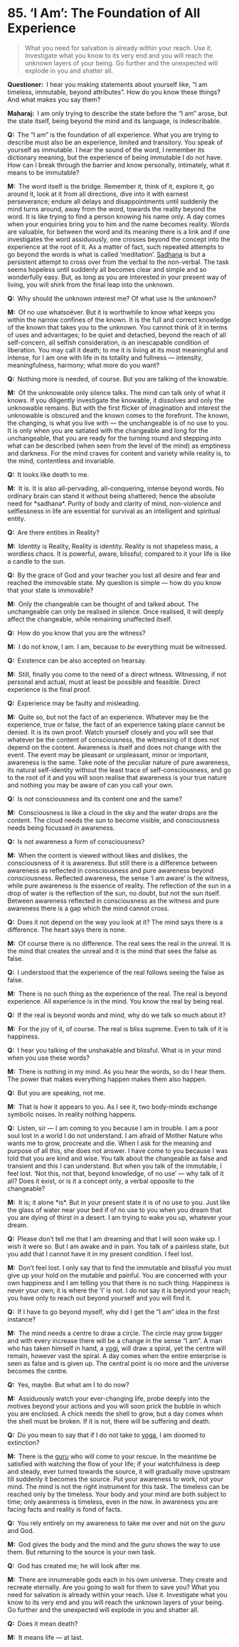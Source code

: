 # 85. ‘I Am’: The Foundation of All Experience

>What you need for salvation is already within your reach. 
Use it. 
Investigate what you know to its very end and you will reach the unknown layers of your being. 
Go further and the unexpected will explode in you and shatter all.</p>

<p><b>Questioner:</b> I hear you making statements about yourself like, “I am timeless, immutable, beyond
attributes”. 
How do you know these things? 
And what makes you say them?</p>

<p><b>Maharaj:</b> I am only trying to describe the state before the “I am” arose, but the state itself, being
beyond the mind and its language, is indescribable.</p>

<p><b>Q:</b> The “I am” is the foundation of all experience. 
What you are trying to describe must also be an experience, limited and transitory. 
You speak of yourself as immutable. 
I hear the sound of the word, I remember its dictionary meaning, but the experience of being immutable I do not have. 
How can I break through the barrier and know personally, intimately, what it means to be immutable?</p>

<p><b>M:</b> The word itself is the bridge. 
Remember it, think of it, explore it, go around it, look at it from all directions, dive into it with earnest perseverance; endure all delays and disappointments until suddenly the mind turns around, away from the word, towards the reality beyond the word. 
It is like trying to find a person knowing his name only. 
A day comes when your enquiries bring you to him and the name becomes reality. 
Words are valuable, for between the word and its meaning there is a link and if one investigates the word assiduously, one crosses beyond the concept into the experience at the root of it. 
As a matter of fact, such repeated attempts to go beyond the words is what is called ‘meditation’. 
<a href="The practice which produces success, <em>siddhi</em>.">Sadhana</a> is but a persistent attempt to cross over from the verbal to the non-verbal. 
The task seems hopeless until suddenly all becomes clear and simple and so wonderfully easy. 
But, as long as you are interested in your present way of living, you will shirk from the final leap into the unknown.</p>

<p><b>Q:</b> Why should the unknown interest me? 
Of what use is the unknown?</p>

<p><b>M:</b> Of no use whatsoëver. 
But it is worthwhile to know what keeps you within the narrow confines of the known. 
It is the full and correct knowledge of the known that takes you to the unknown. 
You cannot think of it in terms of uses and advantages; to be quiet and detached, beyond the reach of all self-concern, all selfish consideration, is an inescapable condition of liberation. 
You may call it death; to me it is living at its most meaningful and intense, for I am one with life in its totality and fullness — intensity, meaningfulness, harmony; what more do you want?</p>

<p><b>Q:</b> Nothing more is needed, of course. 
But you are talking of the knowable.</p>

<p><b>M:</b> Of the unknowable only silence talks. 
The mind can talk only of what it knows. 
If you diligently investigate the knowable, it dissolves and only the unknowable remains. 
But with the first flicker of imagination and interest the unknowable is obscured and the known comes to the forefront. The known, the changing, is what you live with — the unchangeable is of no use to you. 
It is only when you are satiated with the changeable and long for the unchangeable, that you are ready for the turning round and stepping into what can be described (when seen from the level of the mind) as emptiness and darkness. 
For the mind craves for content and variety while reality is, to the mind, contentless and invariable.</p>

<p><b>Q:</b> It looks like death to me.</p>

<p><b>M:</b> It is. 
It is also all-pervading, all-conquering, intense beyond words. 
No ordinary brain can stand it without being shattered; hence the absolute need for *sadhana*. 
Purity of body and clarity of mind, non-violence and selflessness in life are essential for survival as an intelligent and spiritual entity.</p>

<p><b>Q:</b> Are there entities in Reality?</p>

<p><b>M:</b> Identity is Reality, Reality is identity. 
Reality is not shapeless mass, a wordless chaos. 
It is powerful, aware, blissful; compared to it your life is like a candle to the sun.</p>

<p><b>Q:</b> By the grace of God and your teacher you lost all desire and fear and reached the immovable state. 
My question is simple — how do you know that your state is immovable?</p>

<p><b>M:</b> Only the changeable can be thought of and talked about. 
The unchangeable can only be realised in silence. 
Once realised, it will deeply affect the changeable, while remaining unaffected itself.</p>

<p><b>Q:</b> How do you know that you are the witness?</p>

<p><b>M:</b> I do not know, I am. 
I am, because to <em>be</em> everything must be witnessed.</p>

<p><b>Q:</b> Existence can be also accepted on hearsay.</p>

<p><b>M:</b> Still, finally you come to the need of a direct witness. 
Witnessing, if not personal and actual, must at least be possible and feasible. 
Direct experience is the final proof.</p>

<p><b>Q:</b> Experience may be faulty and misleading.</p>

<p><b>M:</b> Quite so, but not the fact of an experience. 
Whatever may be the experience, true or false, the fact of an experience taking place cannot be denied. 
It is its own proof. 
Watch yourself closely and you will see that whatever be the content of consciousness, the witnessing of it does not depend on the content. 
Awareness is itself and does not change with the event. 
The event may be pleasant or unpleasant, minor or important, awareness is the same. 
Take note of the peculiar nature of pure awareness, its natural self-identity without the least trace of self-consciousness, and go to the root of it and you will soon realise that awareness is your true nature and nothing you may be aware of can you call your own.</p>

<p><b>Q:</b> Is not consciousness and its content one and the same?</p>

<p><b>M:</b> Consciousness is like a cloud in the sky and the water drops are the content. 
The cloud needs the sun to become visible, and consciousness needs being focussed in awareness.</p>

<p><b>Q:</b> Is not awareness a form of consciousness?</p>

<p><b>M:</b> When the content is viewed without likes and dislikes, the consciousness of it is awareness. 
But still there is a difference between awareness as reflected in consciousness and pure awareness beyond consciousness. 
Reflected awareness, the sense ‘I am aware’ is the witness, while pure awareness is the essence of reality. 
The reflection of the sun in a drop of water is the reflection of the sun, no doubt, but not the sun itself. 
Between awareness reflected in consciousness as the witness and pure awareness there is a gap which the mind cannot cross.</p>

<p><b>Q:</b> Does it not depend on the way you look at it? 
The mind says there is a difference. 
The heart says there is none.</p>

<p><b>M:</b> Of course there is no difference. 
The real sees the real in the unreal. 
It is the mind that creates the unreal and it is the mind that sees the false as false.</p>

<p><b>Q:</b> I understood that the experience of the real follows seeing the false as false.</p>

<p><b>M:</b> There is no such thing as the experience of the real. 
The real is beyond experience. 
All experience is in the mind. 
You know the real by being real.</p>

<p><b>Q:</b> If the real is beyond words and mind, why do we talk so much about it?</p>

<p><b>M:</b> For the joy of it, of course. 
The real is bliss supreme. 
Even to talk of it is happiness.</p>

<p><b>Q:</b> I hear you talking of the unshakable and blissful. 
What is in your mind when you use these words?</p>

<p><b>M:</b> There is nothing in my mind. 
As you hear the words, so do I hear them. 
The power that makes everything happen makes them also happen.</p>

<p><b>Q:</b> But you are speaking, not me.</p>

<p><b>M:</b> That is how it appears to you. 
As I see it, two body-minds exchange symbolic noises. In reality nothing happens.</p>

<p><b>Q:</b> Listen, sir — I am coming to you because I am in trouble. 
I am a poor soul lost in a world I do not understand. 
I am afraid of Mother Nature who wants me to grow, procreate and die. 
When I ask for the meaning and purpose of all this, she does not answer. 
I have come to you because I was told that you are kind and wise. 
You talk about the changeable as false and transient and this I can understand. 
But when you talk of the immutable, I feel lost. 
‘Not this, not that, beyond knowledge, of no use’ — why talk of it all? 
Does it exist, or is it a concept only, a verbal opposite to the changeable?</p>

<p><b>M:</b> It is; it alone *is*. 
But in your present state it is of no use to you. 
Just like the glass of water near your bed if of no use to you when you dream that you are dying of thirst in a desert. 
I am trying to wake you up, whatever your dream.</p>

<p><b>Q:</b> Please don’t tell me that I am dreaming and that I will soon wake up. 
I wish it were so. 
But I am awake and in pain. 
You talk of a painless state, but you add that I cannot have it in my present condition. 
I feel lost.</p>

<p><b>M:</b> Don’t feel lost. 
I only say that to find the immutable and blissful you must give up your hold on the mutable and painful. 
You are concerned with your own happiness and I am telling you that there is no such thing. 
Happiness is never your own; it is where the ‘I’ is not. 
I do not say it is beyond your reach; you have only to reach out beyond yourself and you will find it.</p>

<p><b>Q:</b> If I have to go beyond myself, why did I get the “I am” idea in the first instance?</p>

<p><b>M:</b> The mind needs a centre to draw a circle. 
The circle may grow bigger and with every increase there will be a change in the sense “I am”. 
A man who has taken himself in hand, a <a href="One who practices <em>yoga</em>.">yogi</a>, will draw a spiral, yet the centre will remain, however vast the spiral. 
A day comes when the entire enterprise is seen as false and is given up. 
The central point is no more and the universe becomes the centre.</p>

<p><b>Q:</b> Yes, maybe. But what am I to do now?</p>

<p><b>M:</b> Assiduously watch your ever-changing life, probe deeply into the motives beyond your actions and you will soon prick the bubble in which you are enclosed. 
A chick needs the shell to grow, but a day comes when the shell must be broken. 
If it is not, there will be suffering and death.</p>

<p><b>Q:</b> Do you mean to say that if I do not take to <a href="One of the six systems of the Hindu philosophy (from <em>yoj</em>, to yoke or join). <em>Yoga</em> teaches the means by which the individual spirit (<em>jivatma</em>) can be joined or united with the universal spirit (<em>Paramatma</em>).">yoga</a>, I am doomed to extinction?</p>

<p><b>M:</b> There is the <a href="Spiritual teacher, preceptor.">guru</a> who will come to your rescue. 
In the meantime be satisfied with watching the flow of your life; if your watchfulness is deep and steady, ever turned towards the source, it will gradually move upstream till suddenly it becomes the source. 
Put your awareness to work, not your mind. 
The mind is not the right instrument for this task. 
The timeless can be reached only by the timeless. 
Your body and your mind are both subject to time; only awareness is timeless, even in the now. 
In awareness you are facing facts and reality is fond of facts.</p>

<p><b>Q:</b> You rely entirely on my awareness to take me over and not on the <i>guru</i> and God.</p>

<p><b>M:</b> God gives the body and the mind and the <i>guru</i> shows the way to use them. 
But returning to the source is your own task.</p>

<p><b>Q:</b> God has created me; he will look after me.</p>

<p><b>M:</b> There are innumerable gods each in his own universe. 
They create and recreate eternally. 
Are you going to wait for them to save you? 
What you need for salvation is already within your reach. 
Use it. 
Investigate what you know to its very end and you will reach the unknown layers of your being. 
Go further and the unexpected will explode in you and shatter all.</p>

<p><b>Q:</b> Does it mean death?</p>

<p><b>M:</b> It means life — at last.


<script>
export default {
  props: ["slot-key"],
  mounted () {
    tippy("[href]", {allowHTML: true});
  }
}
</script>

